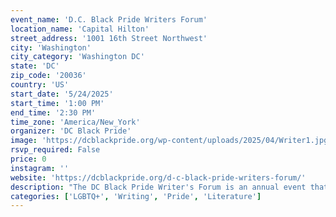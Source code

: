 ```yaml
---
event_name: 'D.C. Black Pride Writers Forum'
location_name: 'Capital Hilton'
street_address: '1001 16th Street Northwest'
city: 'Washington'
city_category: 'Washington DC'
state: 'DC'
zip_code: '20036'
country: 'US'
start_date: '5/24/2025'
start_time: '1:00 PM'
end_time: '2:30 PM'
time_zone: 'America/New_York'
organizer: 'DC Black Pride'
image: 'https://dcblackpride.org/wp-content/uploads/2025/04/Writer1.jpg'
rsvp_required: False
price: 0
instagram: ''
website: 'https://dcblackpride.org/d-c-black-pride-writers-forum/'
description: "The DC Black Pride Writer's Forum is an annual event that features a panel of Black LGBTQ+ writers discussing craft, life, and the business of writing. Celebrate literature and storytelling as a form of healing and empowerment."
categories: ['LGBTQ+', 'Writing', 'Pride', 'Literature']
---
```

